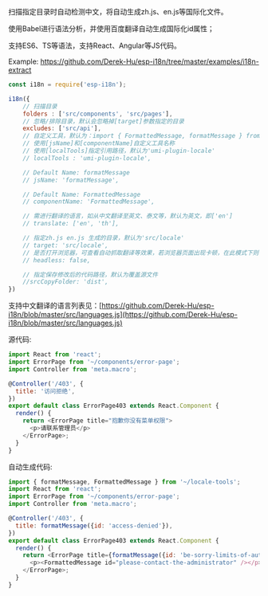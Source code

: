 扫描指定目录时自动检测中文，将自动生成zh.js、en.js等国际化文件。

使用Babel进行语法分析，并使用百度翻译自动生成国际化id属性；

支持ES6、TS等语法，支持React、Angular等JS代码。

Example: https://github.com/Derek-Hu/esp-i18n/tree/master/examples/i18n-extract

```js
const i18n = require('esp-i18n');

i18n({
    // 扫描目录
    folders : ['src/components', 'src/pages'],
    // 忽略/排除目录，默认会忽略掉[target]参数指定的目录
    excludes: ['src/api'],
    // 自定义工具，默认为：import { FormattedMessage, formatMessage } from 'umi-plugin-locale';
    // 使用[jsName]和[componentName]自定义工具名称
    // 使用[localTools]指定引用路径，默认为'umi-plugin-locale'
    // localTools : 'umi-plugin-locale',

    // Default Name: formatMessage
    // jsName: 'formatMessage',

    // Default Name: FormattedMessage
    // componentName: 'FormattedMessage',

    // 需进行翻译的语言，如从中文翻译至英文、泰文等，默认为英文，即['en']
    // translate: ['en', 'th'],

    // 指定zh.js en.js 生成的目录，默认为'src/locale'
    // target: 'src/locale',
    // 是否打开浏览器，可查看自动抓取翻译等效果，若浏览器页面出现卡顿，在此模式下则可人工干预；默认为关闭
    // headless: false,

    // 指定保存修改后的代码路径，默认为覆盖源文件
    //srcCopyFolder: 'dist',
})
```
支持中文翻译的语言列表见：[https://github.com/Derek-Hu/esp-i18n/blob/master/src/languages.js](https://github.com/Derek-Hu/esp-i18n/blob/master/src/languages.js)

源代码: 
```js
import React from 'react';
import ErrorPage from '~/components/error-page';
import Controller from 'meta.macro';

@Controller('/403', {
  title: '访问拒绝',
})
export default class ErrorPage403 extends React.Component {
  render() {
    return <ErrorPage title="抱歉你没有菜单权限">
      <p>请联系管理员</p>
    </ErrorPage>;
  }
}
```

自动生成代码: 
```js
import { formatMessage, FormattedMessage } from '~/locale-tools';
import React from 'react';
import ErrorPage from '~/components/error-page';
import Controller from 'meta.macro';

@Controller('/403', {
  title: formatMessage({id: 'access-denied'}),
})
export default class ErrorPage403 extends React.Component {
  render() {
    return <ErrorPage title={formatMessage({id: 'be-sorry-limits-of-authority'})}>
      <p><FormattedMessage id="please-contact-the-administrator" /></p>
    </ErrorPage>;
  }
}
```